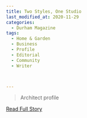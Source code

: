 ```yaml
---
title: Two Styles, One Studio
last_modified_at: 2020-11-29
categories:
  - Durham Magazine
tags:
  - Home & Garden
  - Business
  - Profile
  - Editorial 
  - Community
  - Writer



---
```


> Architect profile

<a href="https://issuu.com/shannonmedia/docs/dmapr16/58" target="_blank">Read Full Story</a>
